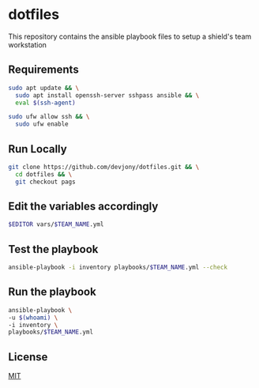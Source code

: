 # dotfiles
This repository contains the ansible playbook files to setup a shield's team workstation 

## Requirements
```bash
sudo apt update && \
  sudo apt install openssh-server sshpass ansible && \
  eval $(ssh-agent)

sudo ufw allow ssh && \
  sudo ufw enable
```

## Run Locally
```bash
git clone https://github.com/devjony/dotfiles.git && \
  cd dotfiles && \
  git checkout pags
```

## Edit the variables accordingly
```bash
$EDITOR vars/$TEAM_NAME.yml
```

## Test the playbook
```bash
ansible-playbook -i inventory playbooks/$TEAM_NAME.yml --check
```

## Run the playbook
```bash
ansible-playbook \
-u $(whoami) \
-i inventory \ 
playbooks/$TEAM_NAME.yml
```

## License
[MIT](https://choosealicense.com/licenses/mit/)